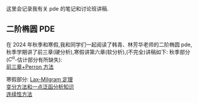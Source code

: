 这里会记录我有关 pde 的笔记和讨论班讲稿.

## 二阶椭圆 PDE

在 2024 年秋季和寒假,我和同学们一起阅读了韩青、林芳华老师的二阶椭圆 pde,秋季学期讲了前三章(硬分析),寒假讲第六章(软分析),(不完全)讲稿如下:
秋季部分($C^\alpha$-估计部分有所缺失):  
[前三章+Perron 方法](docs/二阶椭圆pde讨论班/秋季讨论.pdf)

寒假部分:
[Lax-Milgram 定理](docs/二阶椭圆pde讨论班/note1.pdf)  
[变分方法和一点泛函分析知识](docs/二阶椭圆pde讨论班/note2.1.pdf)  
[连续性方法](docs/二阶椭圆pde讨论班/note2.2.pdf)
